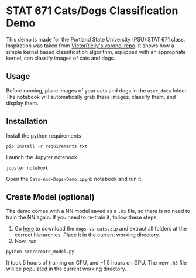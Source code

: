 # STAT 671 Cats/Dogs Classification Demo

This demo is made for the Portland State University (PSU) STAT 671 class. Inspiration was taken from 
[VictorRielly's voronoi repo](https://github.com/VictorRielly). It shows how
a simple kernel based classification algorithm, equipped with an appropriate
kernel, can classify images of cats and dogs.

## Usage

Before running, place images of your cats and dogs in the `user_data` folder.
The notebook will automatically grab these images, classify them, and display
them.

## Installation

Install the python requirements

```
pip install -r requirements.txt
```

Launch the Jupyter notebook
```
jupyter notebook
```

Open the `Cats-And-Dogs-Demo.ipynb` notebook and run it.

## Create Model (optional)

The demo comes with a NN model saved as a `.h5` file, so there is no need to train the NN again. If you need to re-train 
it, follow these steps

1. Go [here](https://www.kaggle.com/c/dogs-vs-cats/data) to download the `dogs-vs-cats.zip` and extract all folders at 
the correct hierarchies. Place it in the current working directory. 
2. Now, run
```
python src/create_model.py
```
It took 5 hours of training on CPU, and ~1.5 hours on GPU. The new `.h5` file will be 
populated in the current working directory.
